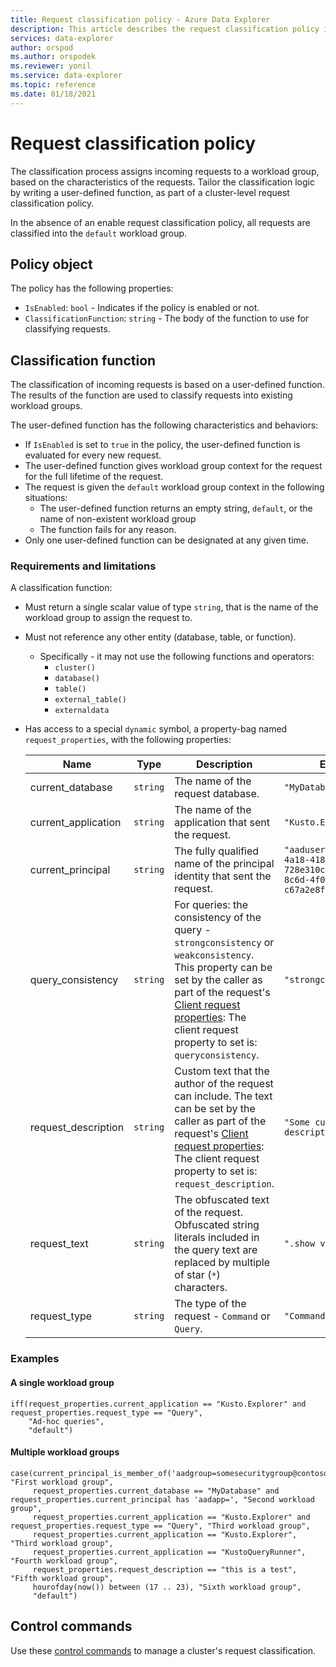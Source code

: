 ```yaml
---
title: Request classification policy - Azure Data Explorer
description: This article describes the request classification policy in Azure Data Explorer.
services: data-explorer
author: orspod
ms.author: orspodek
ms.reviewer: yonil
ms.service: data-explorer
ms.topic: reference
ms.date: 01/18/2021
---
```

# Request classification policy

The classification process assigns incoming requests to a workload group, based on the characteristics of the requests. Tailor the classification logic by writing a user-defined function, as part of a cluster-level request classification policy.

In the absence of an enable request classification policy, all requests are classified into the `default` workload group.

## Policy object

The policy has the following properties:

* `IsEnabled`: `bool` - Indicates if the policy is enabled or not.
* `ClassificationFunction`: `string` - The body of the function to use for classifying requests.

## Classification function

The classification of incoming requests is based on a user-defined function. The results of the function are used to classify requests into existing workload groups.

The user-defined function has the following characteristics and behaviors:

* If `IsEnabled` is set to `true` in the policy, the user-defined function is evaluated for every new request.
* The user-defined function gives workload group context for the request for the full lifetime of the request.
* The request is given the `default` workload group context in the following situations:
    * The user-defined function returns an empty string, `default`, or the name of non-existent workload group
    * The function fails for any reason.
* Only one user-defined function can be designated at any given time.

### Requirements and limitations

A classification function:

* Must return a single scalar value of type `string`, that is the name of the workload group to assign the request to.
* Must not reference any other entity (database, table, or function).
  * Specifically - it may not use the following functions and operators:
    * `cluster()`
    * `database()`
    * `table()`
    * `external_table()`
    * `externaldata`
* Has access to a special `dynamic` symbol, a property-bag named `request_properties`, with the following properties:

    | Name                | Type     | Description           | Example         |
    |---------------------|----------|-------|---------------|
    | current_database    | `string` | The name of the request database.     | `"MyDatabase"`       |
    | current_application | `string` | The name of the application that sent the request.   | `"Kusto.Explorer"`  |
    | current_principal   | `string` | The fully qualified name of the principal identity that sent the request.       | `"aaduser=1793eb1f-4a18-418c-be4c-728e310c86d3;83af1c0e-8c6d-4f09-b249-c67a2e8fda65"` |
    | query_consistency   | `string` | For queries: the consistency of the query - `strongconsistency` or `weakconsistency`. This property can be set by the caller as part of the request's [Client request properties](../api/netfx/request-properties.md): The client request property to set is: `queryconsistency`.   | `"strongconsistency"`      |
    | request_description | `string` | Custom text that the author of the request can include. The text can be set by the caller as part of the request's [Client request properties](../api/netfx/request-properties.md): The client request property to set is: `request_description`.     | `"Some custom description"`       |
    | request_text        | `string` | The obfuscated text of the request. Obfuscated string literals included in the query text are replaced by multiple of star (`*`) characters.      | `".show version"`    |
    | request_type        | `string` | The type of the request - `Command` or `Query`.            | `"Command"`               |

### Examples

#### A single workload group

```kusto
iff(request_properties.current_application == "Kusto.Explorer" and request_properties.request_type == "Query",
    "Ad-hoc queries",
    "default")
```

#### Multiple workload groups

```kusto
case(current_principal_is_member_of('aadgroup=somesecuritygroup@contoso.com'), "First workload group",
     request_properties.current_database == "MyDatabase" and request_properties.current_principal has 'aadapp=', "Second workload group",
     request_properties.current_application == "Kusto.Explorer" and request_properties.request_type == "Query", "Third workload group",
     request_properties.current_application == "Kusto.Explorer", "Third workload group",
     request_properties.current_application == "KustoQueryRunner", "Fourth workload group",
     request_properties.request_description == "this is a test", "Fifth workload group",
     hourofday(now()) between (17 .. 23), "Sixth workload group",
     "default")
```

## Control commands

Use these [control commands](request-classification-policy-commands.md) to manage a cluster's request classification.
